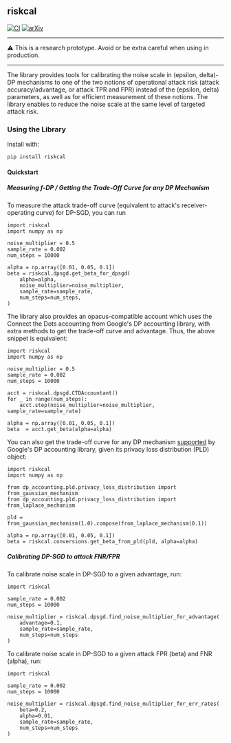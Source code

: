 ## riskcal

[![CI](https://github.com/bogdan-kulynych/riskcal/actions/workflows/ci.yml/badge.svg?branch=main)](https://github.com/bogdan-kulynych/riskcal/actions/workflows/ci.yml)
[![arXiv](https://img.shields.io/badge/arXiv-2407.02191-b31b1b.svg)](https://arxiv.org/abs/2407.02191)

---

⚠️  This is a research prototype. Avoid or be extra careful when using in production.

---

The library provides tools for calibrating the noise scale in (epsilon, delta)-DP mechanisms to one
of the two notions of operational attack risk (attack accuracy/advantage, or attack TPR and FPR) instead of the
(epsilon, delta) parameters, as well as for efficient measurement of these notions.
The library enables to reduce the noise scale at the same level of targeted attack risk.


### Using the Library

Install with:
```
pip install riskcal
```

#### Quickstart

##### Measuring f-DP / Getting the Trade-Off Curve for any DP Mechanism
To measure the attack trade-off curve (equivalent to attack's receiver-operating curve) for DP-SGD, you can run
```
import riskcal
import numpy as np

noise_multiplier = 0.5
sample_rate = 0.002
num_steps = 10000

alpha = np.array([0.01, 0.05, 0.1])
beta = riskcal.dpsgd.get_beta_for_dpsgd(
    alpha=alpha,
    noise_multiplier=noise_multiplier,
    sample_rate=sample_rate,
    num_steps=num_steps,
)
```

The library also provides an opacus-compatible account which uses the Connect the Dots accounting from Google's DP accounting library, with extra methods to get the trade-off curve and advantage. Thus, the above snippet is equivalent:

```
import riskcal
import numpy as np

noise_multiplier = 0.5
sample_rate = 0.002
num_steps = 10000

acct = riskcal.dpsgd.CTDAccountant()
for _ in range(num_steps):
    acct.step(noise_multiplier=noise_multiplier, sample_rate=sample_rate)

alpha = np.array([0.01, 0.05, 0.1])
beta  = acct.get_beta(alpha=alpha)
```

You can also get the trade-off curve for any DP mechanism [supported](https://github.com/google/differential-privacy/tree/0b109e959470c43e9f177d5411603b70a56cdc7a/python/dp_accounting)
by Google's DP accounting library, given its privacy loss distribution (PLD) object:
```
import riskcal
import numpy as np

from dp_accounting.pld.privacy_loss_distribution import from_gaussian_mechanism
from dp_accounting.pld.privacy_loss_distribution import from_laplace_mechanism 

pld = from_gaussian_mechanism(1.0).compose(from_laplace_mechanism(0.1))

alpha = np.array([0.01, 0.05, 0.1])
beta = riskcal.conversions.get_beta_from_pld(pld, alpha=alpha)
```

##### Calibrating DP-SGD to attack FNR/FPR
To calibrate noise scale in DP-SGD to a given advantage, run:
```
import riskcal

sample_rate = 0.002
num_steps = 10000

noise_multiplier = riskcal.dpsgd.find_noise_multiplier_for_advantage(
    advantage=0.1,
    sample_rate=sample_rate,
    num_steps=num_steps
)
```

To calibrate noise scale in DP-SGD to a given attack FPR (beta) and FNR (alpha), run:
```
import riskcal

sample_rate = 0.002
num_steps = 10000

noise_multiplier = riskcal.dpsgd.find_noise_multiplier_for_err_rates(
    beta=0.2,
    alpha=0.01,
    sample_rate=sample_rate,
    num_steps=num_steps
)
```
